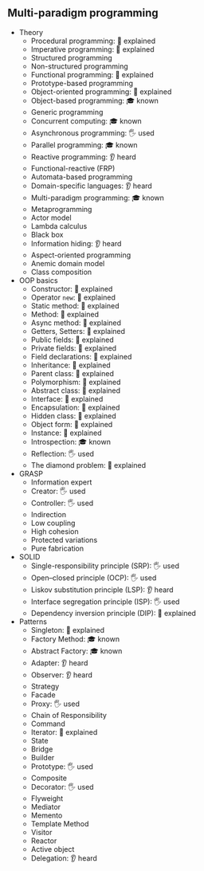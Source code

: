 ## Multi-paradigm programming

- Theory
  - Procedural programming: 🙋 explained
  - Imperative programming: 🙋 explained
  - Structured programming
  - Non-structured programming
  - Functional programming: 🙋 explained
  - Prototype-based programming
  - Object-oriented programming: 🙋 explained
  - Object-based programming: 🎓 known
  - Generic programming
  - Concurrent computing: 🎓 known
  - Asynchronous programming: 🖐️ used
  - Parallel programming: 🎓 known
  - Reactive programming: 👂 heard
  - Functional-reactive (FRP)
  - Automata-based programming
  - Domain-specific languages: 👂 heard
  - Multi-paradigm programming: 🎓 known
  - Metaprogramming
  - Actor model
  - Lambda calculus
  - Black box
  - Information hiding: 👂 heard
  - Aspect-oriented programming
  - Anemic domain model
  - Class composition
- OOP basics
  - Constructor: 🙋 explained
  - Operator `new`: 🙋 explained
  - Static method: 🙋 explained
  - Method: 🙋 explained
  - Async method: 🙋 explained
  - Getters, Setters: 🙋 explained
  - Public fields: 🙋 explained
  - Private fields: 🙋 explained
  - Field declarations: 🙋 explained
  - Inheritance: 🙋 explained
  - Parent class: 🙋 explained
  - Polymorphism: 🙋 explained
  - Abstract class: 🙋 explained
  - Interface: 🙋 explained
  - Encapsulation: 🙋 explained
  - Hidden class: 🙋 explained
  - Object form: 🙋 explained
  - Instance: 🙋 explained
  - Introspection: 🎓 known
  - Reflection: 🖐️ used
  - The diamond problem: 🙋 explained
- GRASP
  - Information expert
  - Creator: 🖐️ used
  - Controller: 🖐️ used
  - Indirection
  - Low coupling
  - High cohesion
  - Protected variations
  - Pure fabrication
- SOLID
  - Single-responsibility principle (SRP): 🖐️ used
  - Open–closed principle (OCP): 🖐️ used
  - Liskov substitution principle (LSP): 👂 heard
  - Interface segregation principle (ISP): 🖐️ used
  - Dependency inversion principle (DIP): 🙋 explained
- Patterns
  - Singleton: 🙋 explained
  - Factory Method: 🎓 known
  - Abstract Factory: 🎓 known
  - Adapter: 👂 heard
  - Observer: 👂 heard
  - Strategy
  - Facade
  - Proxy: 🖐️ used
  - Chain of Responsibility
  - Command
  - Iterator: 🙋 explained
  - State
  - Bridge
  - Builder
  - Prototype: 🖐️ used
  - Composite
  - Decorator: 🖐️ used
  - Flyweight
  - Mediator
  - Memento
  - Template Method
  - Visitor
  - Reactor
  - Active object
  - Delegation: 👂 heard

